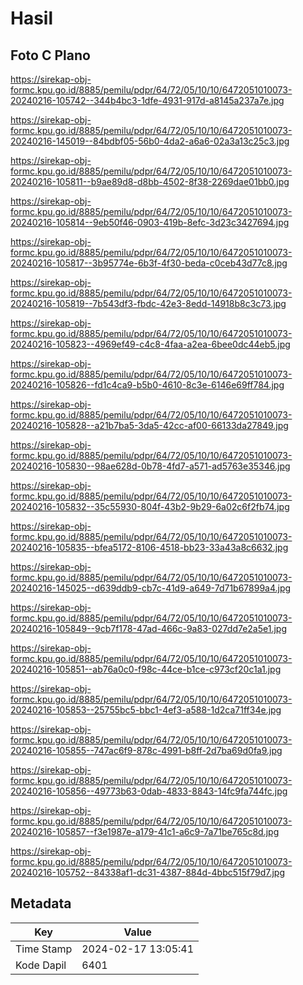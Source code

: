 # Hasil

## Foto C Plano

https://sirekap-obj-formc.kpu.go.id/8885/pemilu/pdpr/64/72/05/10/10/6472051010073-20240216-105742--344b4bc3-1dfe-4931-917d-a8145a237a7e.jpg

https://sirekap-obj-formc.kpu.go.id/8885/pemilu/pdpr/64/72/05/10/10/6472051010073-20240216-145019--84bdbf05-56b0-4da2-a6a6-02a3a13c25c3.jpg

https://sirekap-obj-formc.kpu.go.id/8885/pemilu/pdpr/64/72/05/10/10/6472051010073-20240216-105811--b9ae89d8-d8bb-4502-8f38-2269dae01bb0.jpg

https://sirekap-obj-formc.kpu.go.id/8885/pemilu/pdpr/64/72/05/10/10/6472051010073-20240216-105814--9eb50f46-0903-419b-8efc-3d23c3427694.jpg

https://sirekap-obj-formc.kpu.go.id/8885/pemilu/pdpr/64/72/05/10/10/6472051010073-20240216-105817--3b95774e-6b3f-4f30-beda-c0ceb43d77c8.jpg

https://sirekap-obj-formc.kpu.go.id/8885/pemilu/pdpr/64/72/05/10/10/6472051010073-20240216-105819--7b543df3-fbdc-42e3-8edd-14918b8c3c73.jpg

https://sirekap-obj-formc.kpu.go.id/8885/pemilu/pdpr/64/72/05/10/10/6472051010073-20240216-105823--4969ef49-c4c8-4faa-a2ea-6bee0dc44eb5.jpg

https://sirekap-obj-formc.kpu.go.id/8885/pemilu/pdpr/64/72/05/10/10/6472051010073-20240216-105826--fd1c4ca9-b5b0-4610-8c3e-6146e69ff784.jpg

https://sirekap-obj-formc.kpu.go.id/8885/pemilu/pdpr/64/72/05/10/10/6472051010073-20240216-105828--a21b7ba5-3da5-42cc-af00-66133da27849.jpg

https://sirekap-obj-formc.kpu.go.id/8885/pemilu/pdpr/64/72/05/10/10/6472051010073-20240216-105830--98ae628d-0b78-4fd7-a571-ad5763e35346.jpg

https://sirekap-obj-formc.kpu.go.id/8885/pemilu/pdpr/64/72/05/10/10/6472051010073-20240216-105832--35c55930-804f-43b2-9b29-6a02c6f2fb74.jpg

https://sirekap-obj-formc.kpu.go.id/8885/pemilu/pdpr/64/72/05/10/10/6472051010073-20240216-105835--bfea5172-8106-4518-bb23-33a43a8c6632.jpg

https://sirekap-obj-formc.kpu.go.id/8885/pemilu/pdpr/64/72/05/10/10/6472051010073-20240216-145025--d639ddb9-cb7c-41d9-a649-7d71b67899a4.jpg

https://sirekap-obj-formc.kpu.go.id/8885/pemilu/pdpr/64/72/05/10/10/6472051010073-20240216-105849--9cb7f178-47ad-466c-9a83-027dd7e2a5e1.jpg

https://sirekap-obj-formc.kpu.go.id/8885/pemilu/pdpr/64/72/05/10/10/6472051010073-20240216-105851--ab76a0c0-f98c-44ce-b1ce-c973cf20c1a1.jpg

https://sirekap-obj-formc.kpu.go.id/8885/pemilu/pdpr/64/72/05/10/10/6472051010073-20240216-105853--25755bc5-bbc1-4ef3-a588-1d2ca71ff34e.jpg

https://sirekap-obj-formc.kpu.go.id/8885/pemilu/pdpr/64/72/05/10/10/6472051010073-20240216-105855--747ac6f9-878c-4991-b8ff-2d7ba69d0fa9.jpg

https://sirekap-obj-formc.kpu.go.id/8885/pemilu/pdpr/64/72/05/10/10/6472051010073-20240216-105856--49773b63-0dab-4833-8843-14fc9fa744fc.jpg

https://sirekap-obj-formc.kpu.go.id/8885/pemilu/pdpr/64/72/05/10/10/6472051010073-20240216-105857--f3e1987e-a179-41c1-a6c9-7a71be765c8d.jpg

https://sirekap-obj-formc.kpu.go.id/8885/pemilu/pdpr/64/72/05/10/10/6472051010073-20240216-105752--84338af1-dc31-4387-884d-4bbc515f79d7.jpg


## Metadata

| Key        | Value               |
| ---------- | ------------------- |
| Time Stamp | 2024-02-17 13:05:41 |
| Kode Dapil | 6401                |



